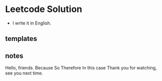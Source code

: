 # Leetcode Solution
- I write it in English.
## templates
## notes
Hello, friends.
Because
So
Therefore
In this case
Thank you for watching, see you next time. 